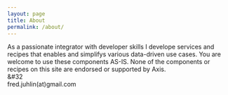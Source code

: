 ```yaml
---
layout: page
title: About
permalink: /about/
---
```

As a passionate integrator with developer skills I develope services and recipes that enables and simplifys various data-driven use cases.  You are welcome to use these components AS-IS.  None of the components or recipes on this site are endorsed or supported by Axis.
&nbsp;\
&#32\
fred.juhlin(at)gmail.com
